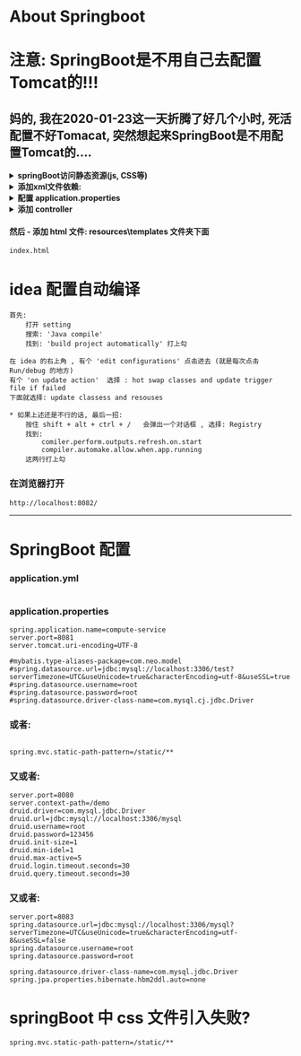 # About Springboot
# 注意: SpringBoot是不用自己去配置Tomcat的!!!
## 妈的, 我在2020-01-23这一天折腾了好几个小时, 死活配置不好Tomacat, 突然想起来SpringBoot是不用配置Tomcat的....



<details>
<summary><b>springBoot访问静态资源(js, CSS等)</b></summary>

```  
静态资源一定要放在 src\main\resources\static 下面, 不要没办法访问

配置文件:
application.properties:
spring.mvc.static-path-pattern=/**

html引用:
<script src="/Remember_words/Last_Next_Words.js"></script>

```
</details>


<details>
<summary><b>添加xml文件依赖:</b></summary>

```  	
		<dependency>
            <groupId>org.springframework.boot</groupId>
            <artifactId>spring-boot-starter-thymeleaf</artifactId>
        </dependency>

        <dependency>
            <groupId>mysql</groupId>
            <artifactId>mysql-connector-java</artifactId>
            <version>8.0.12</version>
        </dependency>

        <dependency>
            <groupId>org.junit.jupiter</groupId>
            <artifactId>junit-jupiter-api</artifactId>
            <version>5.3.1</version>
        </dependency>
```
</details>





<details>
<summary><b>配置 application.properties</b></summary>

```  
server.port=8082

server.tomcat.uri-encoding=UTF-8

spring.datasource.driver-class-name=com.mysql.cj.jdbc.Driver
spring.datasource.url=jdbc:mysql://localhost:3306/english_word?useUnicode=true&characterEncoding=UTF-8&serverTimezone=UTC
spring.datasource.username=root
spring.datasource.password=root

spring.mvc.static-path-pattern=/static/**

# 开发时关闭缓存,不然没法看到实时页面
spring.thymeleaf.cache=false
```
</details>




<details>
<summary><b>添加 controller</b></summary>

```  
import org.springframework.stereotype.Controller;
import org.springframework.ui.Model;
import org.springframework.web.bind.annotation.RequestMapping;
import org.springframework.web.bind.annotation.RequestMethod;
/**
 *  index
 */
@Controller
public class index_controller {
    @RequestMapping(value="/", method= RequestMethod.GET)
    public String index(Model model){

        System.out.println("index");

//        String path = "src/main/java/com/hehe/Article/";
//
//        model.addAttribute("result" , path);

        return "index";
    }
}
```
</details>






#### 然后 - 添加 html 文件: resources\templates 文件夹下面
```  
index.html
```

# idea 配置自动编译
```  
首先:
	打开 setting 
	搜索: 'Java compile' 
	找到: 'build project automatically' 打上勾

在 idea 的右上角 , 有个 'edit configurations' 点击进去 (就是每次点击 Run/debug 的地方)
有个 'on update action'  选择 : hot swap classes and update trigger file if failed
下面就选择: update classess and resouses

* 如果上述还是不行的话, 最后一招:
	按住 shift + alt + ctrl + /   会弹出一个对话框 , 选择: Registry 
	找到:
		comiler.perform.outputs.refresh.on.start
		compiler.automake.allow.when.app.running
	这两行打上勾

```


### 在浏览器打开
```  
http://localhost:8082/
```





--------------------------------------------------------------------------------------------------------------------

# SpringBoot 配置
### application.yml
```  
```






### application.properties
```  
spring.application.name=compute-service
server.port=8081
server.tomcat.uri-encoding=UTF-8

#mybatis.type-aliases-package=com.neo.model
#spring.datasource.url=jdbc:mysql://localhost:3306/test?serverTimezone=UTC&useUnicode=true&characterEncoding=utf-8&useSSL=true
#spring.datasource.username=root
#spring.datasource.password=root
#spring.datasource.driver-class-name=com.mysql.cj.jdbc.Driver

```

### 或者:
```  

spring.mvc.static-path-pattern=/static/**

```

### 又或者:
```  
server.port=8080
server.context-path=/demo
druid.driver=com.mysql.jdbc.Driver
druid.url=jdbc:mysql://localhost:3306/mysql
druid.username=root
druid.password=123456
druid.init-size=1
druid.min-idel=1
druid.max-active=5
druid.login.timeout.seconds=30
druid.query.timeout.seconds=30

```


### 又或者:
```  
server.port=8083
spring.datasource.url=jdbc:mysql://localhost:3306/mysql?serverTimezone=UTC&useUnicode=true&characterEncoding=utf-8&useSSL=false
spring.datasource.username=root
spring.datasource.password=root

spring.datasource.driver-class-name=com.mysql.jdbc.Driver
spring.jpa.properties.hibernate.hbm2ddl.auto=none

```





# springBoot 中 css 文件引入失败?
```  
spring.mvc.static-path-pattern=/static/**

```



































